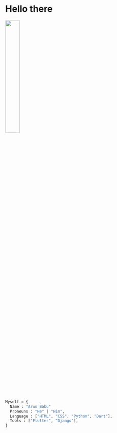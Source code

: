 <h1>Hello there</h1>

<img src="https://i.giphy.com/media/26BGIqWh2R1fi6JDa/giphy.webp" width="30%">

```python
Myself = {
  Name : "Arun Babu"
  Pronouns : "He" | "Him",
  Language : ["HTML", "CSS", "Python", "Dart"],
  Tools : ["Flutter", "Django"],
}
```

